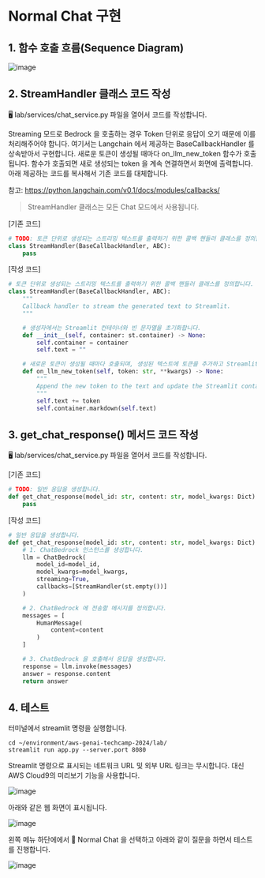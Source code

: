 # Normal Chat 구현

## 1. 함수 호출 흐름(Sequence Diagram)

![image](https://github.com/user-attachments/assets/b8c9304a-3227-4823-bb16-09fd01967f93)


## 2. StreamHandler 클래스 코드 작성

🖥️ lab/services/chat_service.py 파일을 열어서 코드를 작성합니다.

Streaming 모드로 Bedrock 을 호출하는 경우 Token 단위로 응답이 오기 때문에 이를 처리해주어야 합니다. 여기서는 Langchain 에서 제공하는 BaseCallbackHandler 를 상속받아서 구현합니다. 새로운 토큰이 생성될 때마다 on_llm_new_token 함수가 호출됩니다. 함수가 호출되면 새로 생성되는 token 을 계속 연결하면서 화면에 출력합니다. 아래 제공하는 코드를 복사해서 기존 코드를 대체합니다. 

참고: https://python.langchain.com/v0.1/docs/modules/callbacks/

> StreamHandler 클래스는 모든 Chat 모드에서 사용됩니다.

[기존 코드]

```python
# TODO: 토큰 단위로 생성되는 스트리밍 텍스트를 출력하기 위한 콜백 핸들러 클래스를 정의합니다.
class StreamHandler(BaseCallbackHandler, ABC):
    pass
```

[작성 코드]

```python
# 토큰 단위로 생성되는 스트리밍 텍스트를 출력하기 위한 콜백 핸들러 클래스를 정의합니다.
class StreamHandler(BaseCallbackHandler, ABC):
    """
    Callback handler to stream the generated text to Streamlit.
    """

    # 생성자에서는 Streamlit 컨테이너와 빈 문자열을 초기화합니다.
    def __init__(self, container: st.container) -> None:
        self.container = container
        self.text = ""

    # 새로운 토큰이 생성될 때마다 호출되며, 생성된 텍스트에 토큰을 추가하고 Streamlit 컨테이너를 업데이트합니다.
    def on_llm_new_token(self, token: str, **kwargs) -> None:
        """
        Append the new token to the text and update the Streamlit container.
        """
        self.text += token
        self.container.markdown(self.text)
```


## 3. get_chat_response() 메서드 코드 작성

🖥️ lab/services/chat_service.py 파일을 열어서 코드를 작성합니다.

[기존 코드]

```python
# TODO: 일반 응답을 생성합니다.
def get_chat_response(model_id: str, content: str, model_kwargs: Dict):
    pass
```

[작성 코드]

```python
# 일반 응답을 생성합니다.
def get_chat_response(model_id: str, content: str, model_kwargs: Dict):
    # 1. ChatBedrock 인스턴스를 생성합니다.
    llm = ChatBedrock(
        model_id=model_id,
        model_kwargs=model_kwargs,
        streaming=True,
        callbacks=[StreamHandler(st.empty())]
    )

    # 2. ChatBedrock 에 전송할 메시지를 정의합니다.
    messages = [
        HumanMessage(
            content=content
        )
    ]

    # 3. ChatBedrock 을 호출해서 응답을 생성합니다.
    response = llm.invoke(messages)
    answer = response.content
    return answer
```

## 4. 테스트

터미널에서 streamlit 명령을 실행합니다. 

```
cd ~/environment/aws-genai-techcamp-2024/lab/
streamlit run app.py --server.port 8080
```

Streamlit 명령으로 표시되는 네트워크 URL 및 외부 URL 링크는 무시합니다. 대신 AWS Cloud9의 미리보기 기능을 사용합니다. 

![image](https://github.com/user-attachments/assets/12fcc9dc-7612-498e-a7e2-96a354fc55b9)

아래와 같은 웹 화면이 표시됩니다.

![image](https://github.com/user-attachments/assets/e7000d12-829f-47cc-8e74-355ff487cb8d)

왼쪽 메뉴 하단에에서 🤖 Normal Chat 을 선택하고 아래와 같이 질문을 하면서 테스트를 진행합니다.

![image](https://github.com/user-attachments/assets/64d96680-b629-416e-980e-8cf08631de96)

